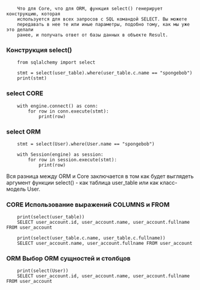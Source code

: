 ```
    Что для Core, что для ORM, функция select() генерирует конструкцию, которая
    используется для всех запросов с SQL командой SELECT. Вы можете
    передавать в нее те или иные параметры, подобно тому, как мы уже это делали
    ранее, и получать ответ от базы данных в объекте Result.
```

### Конструкция select()
```
    from sqlalchemy import select
    
    stmt = select(user_table).where(user_table.c.name == "spongebob")
    print(stmt)
```

### select CORE
```
    with engine.connect() as conn:
        for row in conn.execute(stmt):
            print(row)
```

### select ORM
```
    stmt = select(User).where(User.name == "spongebob")
    
    with Session(engine) as session:
        for row in session.execute(stmt):
            print(row)
```

Вся разница между ORM и Core заключается в том как будет выглядеть аргумент функции select() - 
как таблица user_table или как класс-модель User. 

### CORE Использование выражений COLUMNS и FROM
```
    print(select(user_table))
    SELECT user_account.id, user_account.name, user_account.fullname FROM user_account
    
    print(select(user_table.c.name, user_table.c.fullname))
    SELECT user_account.name, user_account.fullname FROM user_account    
```

### ORM Выбор ORM сущностей и столбцов
```
    print(select(User))
    SELECT user_account.id, user_account.name, user_account.fullname FROM user_account
```